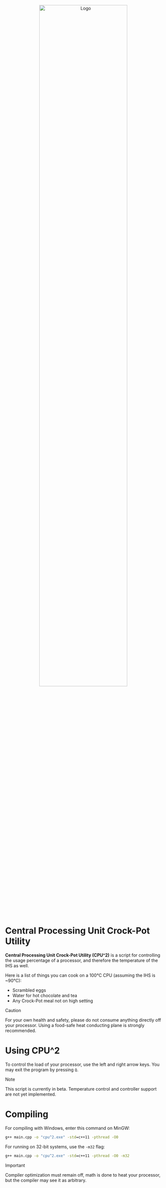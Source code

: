 <p align="center">
  <img src="https://raw.githubusercontent.com/gaming-gaming/Central-Processing-Unit-Crock-Pot-Utility/124753ab3375716c8dd6d9670b0769d608b46e36/brand/logo_text.svg" alt="Logo" width="75%"/>
</p>

# Central Processing Unit Crock-Pot Utility
**Central Processing Unit Crock-Pot Utility (CPU^2)** is a script for controlling the usage percentage of a processor, and therefore the temperature of the IHS as well.

Here is a list of things you can cook on a 100°C CPU (assuming the IHS is ~90°C):

- Scrambled eggs
- Water for hot chocolate and tea
- Any Crock-Pot meal not on high setting

> [!CAUTION]
> For your own health and safety, please do not consume anything directly off your processor. Using a food-safe heat conducting plane is strongly recommended.

# Using CPU^2
To control the load of your processor, use the left and right arrow keys. You may exit the program by pressing `Q`.

> [!NOTE]
> This script is currently in beta. Temperature control and controller support are not yet implemented.

# Compiling
For compiling with Windows, enter this command on MinGW:

```cmd
g++ main.cpp -o "cpu^2.exe" -std=c++11 -pthread -O0
```

For running on 32-bit systems, use the `-m32` flag:

```cmd
g++ main.cpp -o "cpu^2.exe" -std=c++11 -pthread -O0 -m32
```

> [!IMPORTANT]
> Compiler optimization must remain off, math is done to heat your processor, but the compiler may see it as arbitrary.
